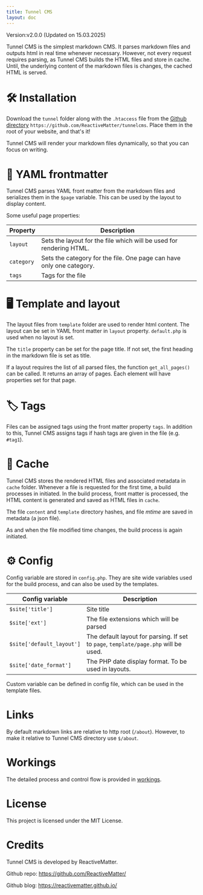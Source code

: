 ```yaml
---
title: Tunnel CMS 
layout: doc
---
```

Version:v2.0.0 (Updated on 15.03.2025)

Tunnel CMS is the simplest markdown CMS. It parses markdown files and outputs html in real time whenever necessary. However, not every request requires parsing, as Tunnel CMS builds the HTML files and store in cache. Until, the underlying content of the markdown files is changes, the cached HTML is served.

# 🛠️ Installation

Download the `tunnel` folder along with the `.htaccess` file from the [Github directory](https://github.com/ReactiveMatter/tunnelcms) `https://github.com/ReactiveMatter/tunnelcms`. Place them in the root of your website, and that's it!

Tunnel CMS will render your markdown files dynamically, so that you can focus on writing.

# 📝 YAML frontmatter

Tunnel CMS parses YAML front matter from the markdown files and serializes them in the `$page` variable. This can be used by the layout to display content.

Some useful page properties:

| Property | Description |
| --- | --- |
| `layout` | Sets the layout for the file which will be used for rendering HTML. |
| `category` | Sets the category for the file. One page can have only one category.|
| `tags` | Tags for the file |


# 🖥️ Template and layout

The layout files from `template` folder are used to render html content. The layout can be set in YAML front matter in `layout` property. `default.php` is used when no layout is set.

The `title` property can be set for the page title. If not set, the first heading in the markdown file is set as title.

If a layout requires the list of all parsed files, the function `get_all_pages()` can be called. It returns an array of pages. Each element will have properties set for that page.

# 🏷️ Tags

Files can be assigned tags using the front matter property `tags`. In addition to this, Tunnel CMS assigns tags if hash tags are given in the file (e.g. `#tag1`).

# 💾 Cache

Tunnel CMS stores the rendered HTML files and associated metadata in `cache` folder. Whenever a file is requested for the first time, a build processes in initiated. In the build process, front matter is processed, the HTML content is generated and saved as HTML files in `cache`. 

The file `content` and `template` directory hashes, and file _mtime_ are saved in metadata (a json file).

As and when the file modified time changes, the build process is again initiated.

# ⚙️ Config

Config variable are stored in `config.php`. They are site wide variables used for the build process, and can also be used by the templates.

| Config variable | Description |
| --- | --- |
| `$site['title']` | Site title |
| `$site['ext']` | The file extensions which will be parsed |
| `$site['default_layout']` | The default layout for parsing. If set to `page`, `template/page.php` will be used.|
| `$site['date_format']` | The PHP date display format. To be used in layouts.|

Custom variable can be defined in config file, which can be used in the template files.

# Links

By default markdown links are relative to http root (`/about`). However, to make it relative to Tunnel CMS directory use `$/about`. 

# Workings

The detailed process and control flow is provided in [workings](workings).

# License

This project is licensed under the MIT License.

# Credits

Tunnel CMS is developed by ReactiveMatter.

Github repo: https://github.com/ReactiveMatter/

Github blog: https://reactivematter.github.io/